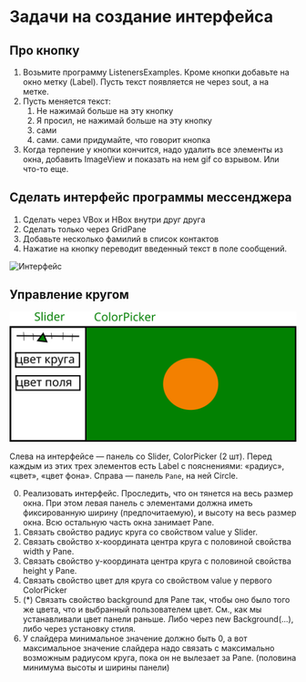 # Задачи на создание интерфейса

## Про кнопку
1. Возьмите программу ListenersExamples. Кроме кнопки добавьте на окно метку (Label). Пусть текст появляется не через sout, а на метке.
2. Пусть меняется текст:
    1. Не нажимай больше на эту кнопку
    2. Я просил, не нажимай больше на эту кнопку
    3. сами
    4. сами.
    сами придумайте, что говорит кнопка
3. Когда терпение у кнопки кончится, надо удалить все элементы из окна, добавить ImageView и показать на нем gif со взрывом. Или что-то еще.

## Сделать интерфейс программы мессенджера
1. Сделать через VBox и HBox внутри друг друга
1. Сделать только через GridPane
1. Добавьте несколько фамилий в список контактов
1. Нажатие на кнопку переводит введенный текст в поле сообщений. 

![Интерфейс](messanger.svg)

## Управление кругом

![Интерфейс](task3.svg)

Слева на интерфейсе — панель со Slider, ColorPicker (2 шт). Перед каждым из этих трех элементов есть Label с пояснениями: «радиус», «цвет», «цвет фона». Справа — панель `Pane`, на ней Circle. 

0. Реализовать интерфейс. Проследить, что он тянется на весь размер окна. При этом левая панель с элементами должна иметь фиксированную ширину (предпочитаемую), и высоту на весь размер окна. Всю остальную часть окна занимает Pane.
1. Связать свойство радиус круга со свойством value у Slider.
2. Связать свойство x-координата центра круга с половиной свойства width у Pane.
3. Связать свойство y-координата центра круга с половиной свойства height у Pane.
4. Связать свойство цвет для круга со свойством value у первого ColorPicker
5. (*) Связать свойство background для Pane так, чтобы оно было того же цвета, что и выбранный пользователем цвет. См., как мы устанавливали цвет панели раньше. Либо через new Background(...), либо через установку стиля.
1. У слайдера минимальное значение должно быть 0, а вот максимальное значение слайдера надо связать с максимально возможным радиусом круга, пока он не вылезает за Pane. (половина минимума высоты и ширины панели)

